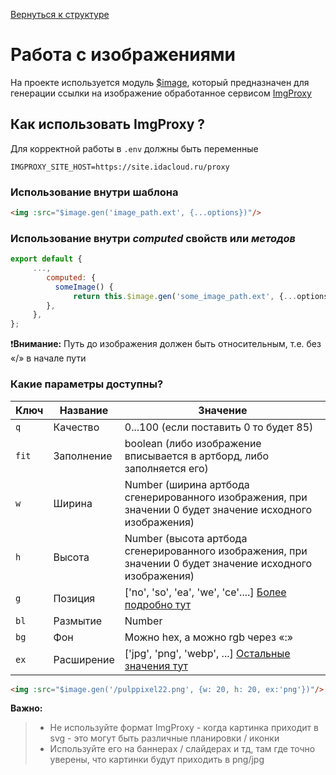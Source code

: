 [Вернуться к структуре](../../../README.md)

# Работа с изображениями
На проекте используется модуль [$image](image.js),
который предназначен для генерации ссылки на изображение обработанное сервисом [ImgProxy](https://imgproxy.net/)

## **Как использовать ImgProxy ?**
Для корректной работы в `.env` должны быть переменные

```
IMGPROXY_SITE_HOST=https://site.idacloud.ru/proxy
```

### **Использование внутри шаблона**
```html
<img :src="$image.gen('image_path.ext', {...options})"/>
```

### **Использование внутри _computed_ свойств или _методов_**

```javascript
export default {
     ...,
        computed: {
          someImage() {
              return this.$image.gen('some_image_path.ext', {...options});
        },
     },
};
```
❗**Внимание:** Путь до изображения должен быть относительным, т.е. без «/» в начале пути

### **Какие параметры доступны?**

| Ключ  | Название   | Значение                                                                                                         |
|-------|------------|------------------------------------------------------------------------------------------------------------------|
| `q`   | Качество   | 0...100 (если поставить 0 то будет 85)                                                                           |
| `fit` | Заполнение | boolean (либо изображение вписывается в артборд, либо заполняется его)                                           |
| `w`   | Ширина     | Number (ширина артбода сгенерированного изображения, при значении 0 будет значение исходного изображения)        |
| `h`   | Высота     | Number (высота артбода сгенерированного изображения, при значении 0 будет значение исходного изображения)        |
| `g`   | Позиция    | ['no', 'so', 'ea', 'we', 'ce'....] [Более подробно тут](https://docs.imgproxy.net/generating_the_url?id=gravity) |
| `bl`  | Размытие   | Number                                                                                                           |
| `bg`  | Фон        | Можно hex, а можно rgb через «:»                                                                                 |
| `ex`  | Расширение | ['jpg', 'png', 'webp', ...] [Остальные значения тут]( https://docs.imgproxy.net/image_formats_support)           |


```html
<img :src="$image.gen('/pulppixel22.png', {w: 20, h: 20, ex:'png'})"/>
```

**Важно:**

> * Не используйте формат ImgProxy - когда картинка приходит в svg - это могут быть различные планировки / иконки
> * Используйте его на баннерах / слайдерах и тд, там где точно уверены, что картинки будут приходить в png/jpg
